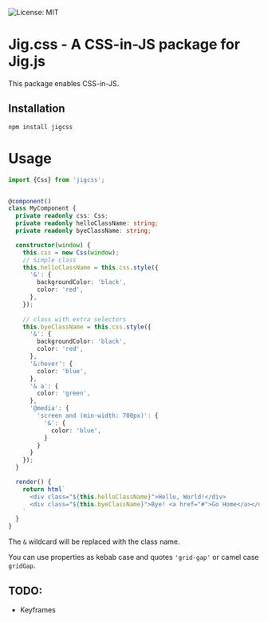 ![License: MIT](https://img.shields.io/badge/License-MIT-blue.svg)

# Jig.css - A CSS-in-JS package for Jig.js

This package enables CSS-in-JS.

## Installation

```shell script
npm install jigcss
```

# Usage

```typescript
import {Css} from 'jigcss';


@component()
class MyComponent {
  private readonly css: Css;
  private readonly helloClassName: string;
  private readonly byeClassName: string;

  constructor(window) {
    this.css = new Css(window);
    // Simple class
    this.helloClassName = this.css.style({
      '&': {
        backgroundColor: 'black',
        color: 'red',
      },
    });
    
    // class with extra selectors
    this.byeClassName = this.css.style({
      '&': {
        backgroundColor: 'black',
        color: 'red',
      },
      '&:hover': {
        color: 'blue',
      },
      '& a': {
        color: 'green',
      },
      '@media': {
        'screen and (min-width: 700px)': {
          '&': {
            color: 'blue',
          }
        }
      }
    });
  }

  render() {
    return html`      
      <div class="${this.helloClassName}">Hello, World!</div>
      <div class="${this.byeClassName}">Bye! <a href="#">Go Home</a></div>
    `
  }
}
```

The `&` wildcard will be replaced with the class name.

You can use properties as kebab case and quotes `'grid-gap'` or camel case `gridGap`.

## TODO:

- Keyframes 
